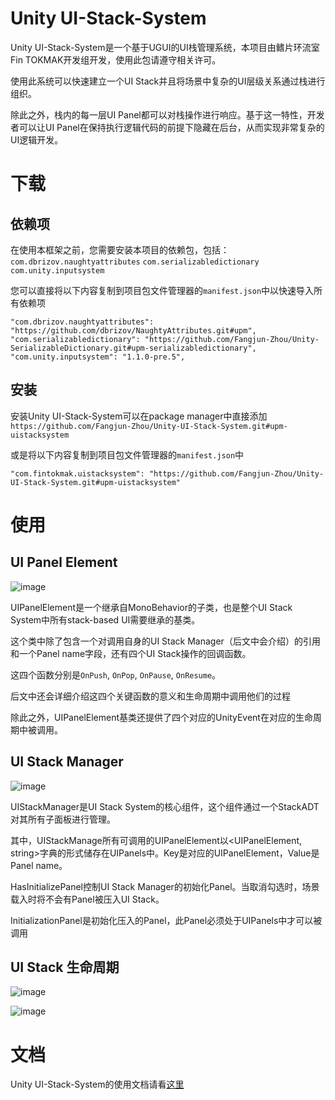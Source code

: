 # Unity UI-Stack-System

Unity UI-Stack-System是一个基于UGUI的UI栈管理系统，本项目由鳍片环流室 Fin TOKMAK开发组开发，使用此包请遵守相关许可。

使用此系统可以快速建立一个UI Stack并且将场景中复杂的UI层级关系通过栈进行组织。

除此之外，栈内的每一层UI Panel都可以对栈操作进行响应。基于这一特性，开发者可以让UI Panel在保持执行逻辑代码的前提下隐藏在后台，从而实现非常复杂的UI逻辑开发。

# 下载

## 依赖项

在使用本框架之前，您需要安装本项目的依赖包，包括：
`com.dbrizov.naughtyattributes`
`com.serializabledictionary`
`com.unity.inputsystem`

您可以直接将以下内容复制到项目包文件管理器的`manifest.json`中以快速导入所有依赖项

```
"com.dbrizov.naughtyattributes": "https://github.com/dbrizov/NaughtyAttributes.git#upm",
"com.serializabledictionary": "https://github.com/Fangjun-Zhou/Unity-SerializableDictionary.git#upm-serializabledictionary",
"com.unity.inputsystem": "1.1.0-pre.5",
```

## 安装

安装Unity UI-Stack-System可以在package manager中直接添加`https://github.com/Fangjun-Zhou/Unity-UI-Stack-System.git#upm-uistacksystem`

或是将以下内容复制到项目包文件管理器的`manifest.json`中

```
"com.fintokmak.uistacksystem": "https://github.com/Fangjun-Zhou/Unity-UI-Stack-System.git#upm-uistacksystem"
```

# 使用

## UI Panel Element

![image](https://user-images.githubusercontent.com/79500078/123815643-39b54680-d929-11eb-9423-a2ba0d2cc4f2.png)

UIPanelElement是一个继承自MonoBehavior的子类，也是整个UI Stack System中所有stack-based UI需要继承的基类。

这个类中除了包含一个对调用自身的UI Stack Manager（后文中会介绍）的引用和一个Panel name字段，还有四个UI Stack操作的回调函数。

这四个函数分别是`OnPush`, `OnPop`, `OnPause`, `OnResume`。

后文中还会详细介绍这四个关键函数的意义和生命周期中调用他们的过程

除此之外，UIPanelElement基类还提供了四个对应的UnityEvent在对应的生命周期中被调用。

## UI Stack Manager

![image](https://user-images.githubusercontent.com/79500078/123814907-a9770180-d928-11eb-9ece-3fd425de3a66.png)

UIStackManager是UI Stack System的核心组件，这个组件通过一个StackADT对其所有子面板进行管理。

其中，UIStackManage所有可调用的UIPanelElement以<UIPanelElement, string>字典的形式储存在UIPanels中。Key是对应的UIPanelElement，Value是Panel name。

HasInitializePanel控制UI Stack Manager的初始化Panel。当取消勾选时，场景载入时将不会有Panel被压入UI Stack。

InitializationPanel是初始化压入的Panel，此Panel必须处于UIPanels中才可以被调用

## UI Stack 生命周期

![image](https://user-images.githubusercontent.com/79500078/123818674-c2cd7d00-d92b-11eb-84bd-96b6a2f625bf.png)

![image](https://user-images.githubusercontent.com/79500078/123818459-9580cf00-d92b-11eb-88dd-4b6f2169d7c0.png)

# 文档

Unity UI-Stack-System的使用文档请看[这里]()
